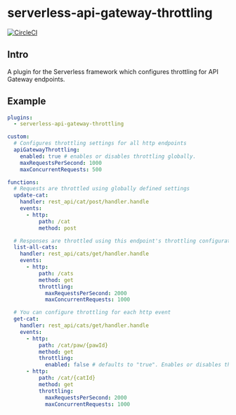 # serverless-api-gateway-throttling

[![CircleCI](https://circleci.com/gh/DianaIonita/serverless-api-gateway-throttling.svg?style=svg)](https://circleci.com/gh/DianaIonita/serverless-api-gateway-throttling)

## Intro
A plugin for the Serverless framework which configures throttling for API Gateway endpoints.

## Example

```yml
plugins:
  - serverless-api-gateway-throttling

custom:
  # Configures throttling settings for all http endpoints
  apiGatewayThrottling:
    enabled: true # enables or disables throttling globally.
    maxRequestsPerSecond: 1000
    maxConcurrentRequests: 500

functions:
  # Requests are throttled using globally defined settings
  update-cat:
    handler: rest_api/cat/post/handler.handle
    events:
      - http:
          path: /cat
          method: post

  # Responses are throttled using this endpoint's throttling configuration
  list-all-cats:
    handler: rest_api/cats/get/handler.handle
    events:
      - http:
          path: /cats
          method: get
          throttling:
            maxRequestsPerSecond: 2000
            maxConcurrentRequests: 1000

  # You can configure throttling for each http event
  get-cat:
    handler: rest_api/cats/get/handler.handle
    events:
      - http:
          path: /cat/paw/{pawId}
          method: get
          throttling:
            enabled: false # defaults to "true". Enables or disables throttling for this event.
      - http:
          path: /cat/{catId}
          method: get
          throttling:
            maxRequestsPerSecond: 2000
            maxConcurrentRequests: 1000
```
